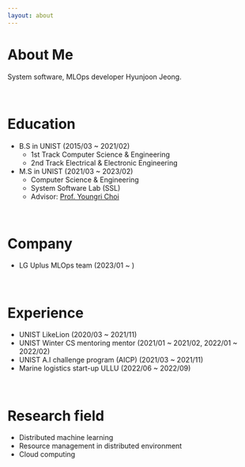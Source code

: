 ```yaml
---
layout: about 
---
```


# About Me
System software, MLOps developer Hyunjoon Jeong.

<br/>

# Education
* B.S in UNIST (2015/03 ~ 2021/02)
  * 1st Track Computer Science & Engineering
  * 2nd Track Electrical & Electronic Engineering
* M.S in UNIST (2021/03 ~ 2023/02)
  * Computer Science & Engineering
  * System Software Lab (SSL)
  * Advisor: [Prof. Youngri Choi](https://ychoi.unist.ac.kr/)

<br/>

# Company
* LG Uplus MLOps team (2023/01 ~ )

<br/>

# Experience
* UNIST LikeLion (2020/03 ~ 2021/11)
* UNIST Winter CS mentoring mentor (2021/01 ~ 2021/02, 2022/01 ~ 2022/02)
* UNIST A.I challenge program (AICP) (2021/03 ~ 2021/11)
* Marine logistics start-up ULLU (2022/06 ~ 2022/09)

<br/>

# Research field
* Distributed machine learning
* Resource management in distributed environment
* Cloud computing
